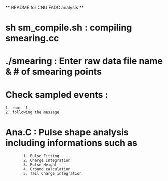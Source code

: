 ** README for CNU FADC analysis **

# sh sm_compile.sh : compiling smearing.cc
# ./smearing  :  Enter raw data file name & # of smearing points
# Check sampled events : 
    1. root -l 
    2. following the message 

# Ana.C  :  Pulse shape analysis including informations such as
            1. Pulse Fitting 
            2. Charge Integration
            3. Pulse Height
            4. Ground calculation
            5. Tail Charge integration
